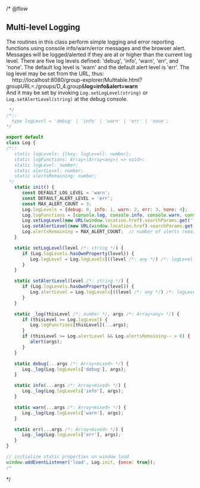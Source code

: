 /* @flow
## Multi-level Logging

The routines in this class perform simple logging and error reporting functions using console info/warn/error messages and the browser alert. Messages will be logged/alerted if they are at or higher than the current log level. There are five log levels defined: 'debug', 'info', 'warn', 'err', and 'none'. The default log level is 'warn' and the default alert level is 'err'. The log level may be set from the URL, thus:
  <br>&nbsp;&nbsp;&nbsp;&nbsp;http://localhost:8080/group-explorer/Multtable.html?groupURL=./groups/D_4.group&<b>log=info&alert=warn</b>
<br>And it may be set by invoking `Log.setLogLevel(string)` or `Log.setAlertLevel(string)` at the debug console. 

```js
 */
/*::
  type logLevel = 'debug' | 'info' | 'warn' | 'err' | 'none';
*/

export default
class Log {
/*::
   static logLevels: {[key: logLevel]: number};
   static logFunctions: Array<(Array<any>) => void>;
   static logLevel: number;
   static alertLevel: number;
   static alertsRemaining: number;
 */
   static init() {
      const DEFAULT_LOG_LEVEL = 'warn';
      const DEFAULT_ALERT_LEVEL = 'err';
      const MAX_ALERT_COUNT = 3;
      Log.logLevels = {debug: 0, info: 1, warn: 2, err: 3, none: 4};
      Log.logFunctions = [console.log, console.info, console.warn, console.error];
      Log.setLogLevel(new URL(window.location.href).searchParams.get('log') || DEFAULT_LOG_LEVEL);
      Log.setAlertLevel(new URL(window.location.href).searchParams.get('alert') || DEFAULT_ALERT_LEVEL);
      Log.alertsRemaining = MAX_ALERT_COUNT;  // number of alerts remaining before we quit showing them
   }

   static setLogLevel(level /*: string */) {
      if (Log.logLevels.hasOwnProperty(level)) {
         Log.logLevel = Log.logLevels[((level /*: any */) /*: logLevel */)];
      }
   }

   static setAlertLevel(level /*: string */) {
      if (Log.logLevels.hasOwnProperty(level)) {
         Log.alertLevel = Log.logLevels[((level /*: any */) /*: logLevel */)];
      }
   }

   static _log(thisLevel /*: number */, args /*: Array<any> */) {
      if (thisLevel >= Log.logLevel) {
         Log.logFunctions[thisLevel](...args);
      }
      if (thisLevel >= Log.alertLevel && Log.alertsRemaining-- > 0) {
         alert(args);
      }
   }

   static debug(...args /*: Array<mixed> */) {
      Log._log(Log.logLevels['debug'], args);
   }

   static info(...args /*: Array<mixed> */) {
      Log._log(Log.logLevels['info'], args);
   }

   static warn(...args /*: Array<mixed> */) {
      Log._log(Log.logLevels['warn'], args);
   }

   static err(...args /*: Array<mixed> */) {
      Log._log(Log.logLevels['err'], args);
   }
}

// initialize static properties on window load
window.addEventListener('load', Log.init, {once: true});
/*
```
 */
